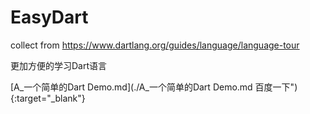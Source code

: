 # EasyDart
collect from https://www.dartlang.org/guides/language/language-tour

更加方便的学习Dart语言

[A_一个简单的Dart Demo.md](./A_一个简单的Dart Demo.md 百度一下"){:target="_blank"}
